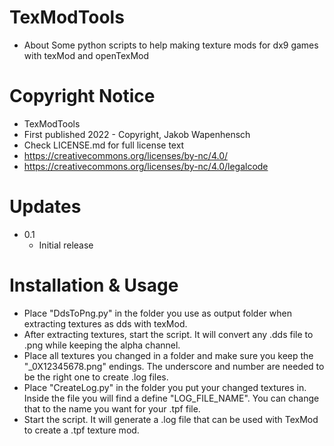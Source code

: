 # TexModTools
- About
Some python scripts to help making texture mods for dx9 games with texMod and openTexMod

# Copyright Notice
 - TexModTools
 - First published 2022 - Copyright, Jakob Wapenhensch
 - Check LICENSE.md for full license text
 - https://creativecommons.org/licenses/by-nc/4.0/
 - https://creativecommons.org/licenses/by-nc/4.0/legalcode
  
# Updates
- 0.1 
  - Initial release


# Installation & Usage
- Place "DdsToPng.py" in the folder you use as output folder when extracting textures as dds with texMod.
- After extracting textures, start the script. It will convert any .dds file to .png while keeping the alpha channel.
- Place all textures you changed in a folder and make sure you keep the "_0X12345678.png" endings. The underscore and number are needed to be the right one to create .log files.
- Place "CreateLog.py" in the folder you put your changed textures in. Inside the file you will find a define "LOG_FILE_NAME". You can change that to the name you want for your .tpf file.
- Start the script. It will generate a .log file that can be used with TexMod to create a .tpf texture mod.
